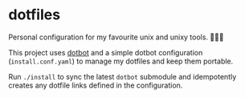 # dotfiles
Personal configuration for my favourite unix and unixy tools. 👨🏿‍💻 

This project uses [dotbot](https://github.com/anishathalye/dotbot) and a simple dotbot configuration (`install.conf.yaml`) to manage my dotfiles and keep them portable.

Run `./install` to sync the latest `dotbot` submodule and idempotently creates any dotfile links defined in the configuration.
